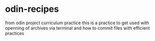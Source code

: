 # odin-recipes
from odin project curriculum practice
this is a practice to get used with openning of archives via terminal and how to commit files with efficient practices
